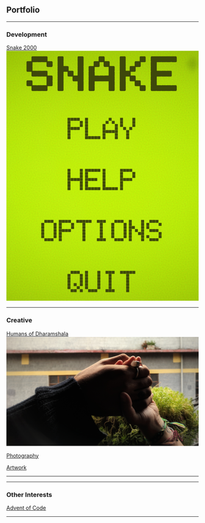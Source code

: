 ## Portfolio

---

### Development

[Snake 2000](/snake_2000)
<img src="images/snake_thumbnail.png?raw=true"/>

---

### Creative

[Humans of Dharamshala](/humans_of_dharamshala)
<img src="images/carpe-diem.jpeg?raw=true"/>

[Photography](/https://www.eyeem.com/u/spiceofthelens)

[Artwork](/https://www.instagram.com/rwebbart/)

---

---

### Other Interests

[Advent of Code](/https://github.com/2nPlusOne/AoC-2021)

---
